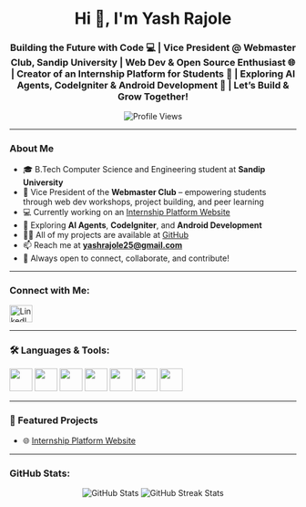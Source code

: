 <h1 align="center">Hi 👋, I'm Yash Rajole</h1>
<h3 align="center">
  Building the Future with Code 💻 | Vice President @ Webmaster Club, Sandip University | Web Dev & Open Source Enthusiast 🌐 |
  Creator of an Internship Platform for Students 🚀 | Exploring AI Agents, CodeIgniter & Android Development 📱 | Let’s Build & Grow Together!
</h3>


<p align="center">
  <img src="https://komarev.com/ghpvc/?username=Yashrajol&label=Profile%20views&color=0e75b6&style=flat" alt="Profile Views" />
</p>

---

### About Me
- 🎓 B.Tech Computer Science and Engineering student at **Sandip University**
- 💼 Vice President of the **Webmaster Club** – empowering students through web dev workshops, project building, and peer learning
- 💻 Currently working on an [Internship Platform Website](https://github.com/Yashrajol)
- 🌱 Exploring **AI Agents**, **CodeIgniter**, and **Android Development**
- 👨‍💻 All of my projects are available at [GitHub](https://github.com/Yashrajol)
- 📫 Reach me at **yashrajole25@gmail.com**
- 💬 Always open to connect, collaborate, and contribute!


---

### Connect with Me:
<p align="left">
  <a href="https://www.linkedin.com/in/yash-rajole-170784207" target="_blank">
    <img src="https://raw.githubusercontent.com/rahuldkjain/github-profile-readme-generator/master/src/images/icons/Social/linked-in-alt.svg" alt="LinkedIn" height="30" width="40" />
  </a>
</p>

---

### 🛠️ Languages & Tools:
<p align="left">
  <a href="#"><img src="https://cdn.jsdelivr.net/gh/devicons/devicon/icons/html5/html5-original.svg" width="40" /></a>
  <a href="#"><img src="https://cdn.jsdelivr.net/gh/devicons/devicon/icons/css3/css3-original.svg" width="40" /></a>
  <a href="#"><img src="https://cdn.jsdelivr.net/gh/devicons/devicon/icons/javascript/javascript-original.svg" width="40" /></a>
  <a href="#"><img src="https://cdn.jsdelivr.net/gh/devicons/devicon/icons/react/react-original.svg" width="40" /></a>
  <a href="#"><img src="https://cdn.jsdelivr.net/gh/devicons/devicon/icons/java/java-original.svg" width="40" /></a>
  <a href="#"><img src="https://cdn.jsdelivr.net/gh/devicons/devicon/icons/mysql/mysql-original-wordmark.svg" width="40" /></a>
  <a href="#"><img src="https://cdn.jsdelivr.net/gh/devicons/devicon/icons/git/git-original.svg" width="40" /></a>
</p>

---

### 📌 Featured Projects
- 🌐 [Internship Platform Website](https://github.com/Yashrajol/internship-platform)

---

### GitHub Stats:
<p align="center">
  <img src="https://github-readme-stats.vercel.app/api?username=Yashrajol&show_icons=true&theme=github-dark-blue" alt="GitHub Stats" />
  <img src="https://github-readme-streak-stats.herokuapp.com/?user=Yashrajol&theme=github-dark-blue" alt="GitHub Streak Stats" />
</p>
